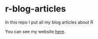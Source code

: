 # r-blog-articles
In this repo I put all my blog articles about R

You can see my website <a href = 'https://bervelin-lumesa.netlify.app' target = '_blank'>here</a>.
